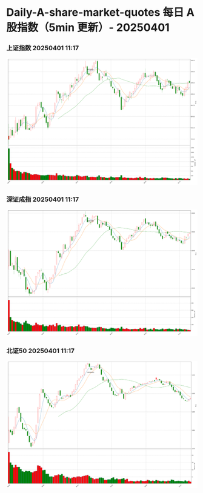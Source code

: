 
# Daily-A-share-market-quotes 每日 A 股指数（5min 更新）- 20250401

### 上证指数 20250401 11:17
![](./fig/2025/4/20250401-sh000001.png)

### 深证成指 20250401 11:17
![](./fig/2025/4/20250401-sz399001.png)

### 北证50 20250401 11:17
![](./fig/2025/4/20250401-bj899050.png)
